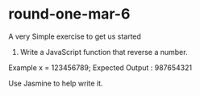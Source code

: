 # round-one-mar-6

A very Simple exercise to get us started

1. Write a JavaScript function that reverse a number.

Example x = 123456789;
Expected Output : 987654321


Use Jasmine to help write it.

